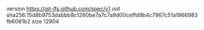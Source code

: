 version https://git-lfs.github.com/spec/v1
oid sha256:15d8b9753dabbb8c1260be7a7c7a9d00ceffd9b4c7967c51a1966983fb6081b2
size 12904
